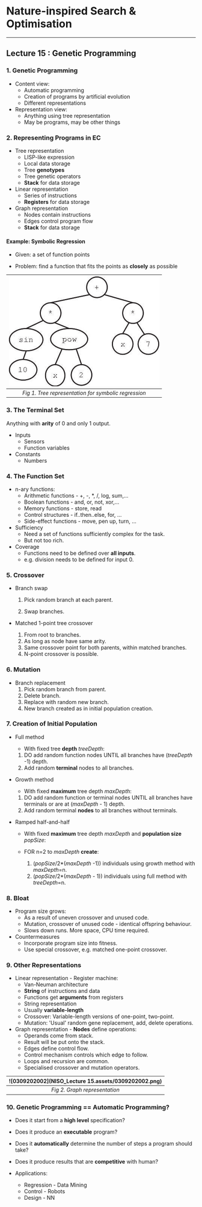 # Nature-inspired Search & Optimisation

---

## Lecture 15 : Genetic Programming



### 1.  Genetic Programming

- Content view:
  - Automatic programming
  - Creation of programs by artificial evolution
  - Different representations
- Representation view:
  - Anything using tree representation
  - May be programs, may be other things



### 2. Representing Programs in EC

- Tree representation
  - LISP-like expression
  - Local data storage
  - Tree **genotypes**
  - Tree genetic operators
  - **Stack** for data storage
- Linear representation
  - Series of instructions
  - **Registers** for data storage
- Graph representation
  - Nodes contain instructions
  - Edges control program flow
  - **Stack** for data storage



#### Example: Symbolic Regression

- Given: a set of function points

- Problem: find a function that fits the points as **closely** as possible

  

| <img src="NISO_Lecture 15.assets/0309202001.png" alt="0309202001"  /> |
| :----------------------------------------------------------: |
|     *Fig 1. Tree representation for symbolic regression*     |



### 3. The Terminal Set

Anything with **arity** of 0 and only 1 output.

[^Arity]: Number of inputs.

- Inputs
  - Sensors
  - Function variables
- Constants
  - Numbers



### 4. The Function Set

- n-ary functions:
  - Arithmetic functions - +, -, *, /, log, sum,...
  - Boolean functions - and, or, not, xor,...
  - Memory functions - store, read
  - Control structures - if..then..else, for, ...
  - Side-effect functions - move, pen up, turn, ...
- Sufficiency
  - Need a set of functions sufficiently complex for the task.
  - But not too rich.
- Coverage
  - Functions need to be defined over **all inputs**.
  - e.g. division needs to be defined for input 0.



### 5. Crossover

- Branch swap

  1. Pick random branch at each parent.

  2. Swap branches.

- Matched 1-point tree crossover

  1. From root to branches.
  2. As long as node have same arity.
  3. Same crossover point for both parents, within matched branches.
  4. N-point crossover is possible.



### 6. Mutation

- Branch replacement
  1. Pick random branch from parent.
  2. Delete branch.
  3. Replace with random new branch.
  4. New branch created as in initial population creation.



### 7. Creation of Initial Population

- Full method

  - With fixed tree **depth** *treeDepth*:

  1. DO add random function nodes UNTIL all branches have (*treeDepth* -1) depth.
  2.  Add random **terminal** nodes to all branches.

- Growth method

  - With fixed **maximum** tree depth *maxDepth*:

  1. DO add random function or terminal nodes UNTIL all branches have terminals or are at (*maxDepth* - 1) depth.
  2. Add random terminal **nodes** to all branches without terminals.

- Ramped half-and-half

  - With fixed **maximum** tree depth *maxDepth* and **population size** *popSize*:

  - FOR n=2 to *maxDepth* **create**:
    1. (*popSize*/2*(*maxDepth* -1)) individuals using growth method with *maxDepth*=n.
    2. (*popSize*/2*(*maxDepth* - 1)) individuals using full method with *treeDepth*=n.



### 8. Bloat

- Program size grows:
  - As a result of uneven crossover and unused code.
  - Mutation, crossover of unused code - identical offspring behaviour.
  - Slows down runs. More space, CPU time required.
- Countermeasures
  - Incorporate program size into fitness.
  - Use special crossover, e.g. matched one-point crossover.



### 9. Other Representations

- Linear representation - Register machine:
  - Van-Neuman architecture
  - **String** of instructions and data
  - Functions get **arguments** from registers
  - String representation
  - Usually **variable-length**
  - Crossover: Variable-length versions of one-point, two-point.
  - Mutation: 'Usual' random gene replacement, add, delete operations.
- Graph representation - **Nodes** define operations:
  - Operands come from stack.
  - Result will be put onto the stack.
  - Edges define control flow.
  - Control mechanism controls which edge to follow.
  - Loops and recursion are common.
  - Specialised crossover and mutation operators.

| ![0309202002](NISO_Lecture 15.assets/0309202002.png) |
| :--------------------------------------------------: |
|            *Fig 2. Graph representation*             |



### 10. Genetic Programming == Automatic Programming?

- Does it start from a **high level** specification?
- Does it produce an **executable** program?
- Does it **automatically** determine the number of steps a program should take?
- Does it produce results that are **competitive** with human?

- Applications:
  - Regression - Data Mining
  - Control - Robots
  - Design - NN

